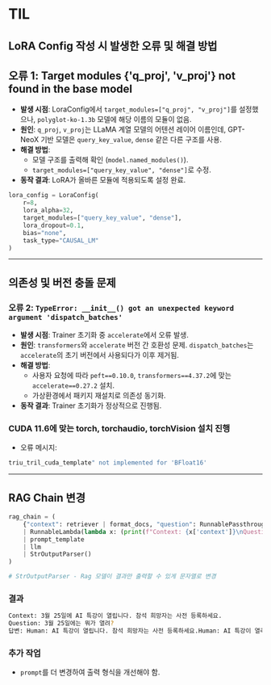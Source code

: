 # TIL
## LoRA Config 작성 시 발생한 오류 및 해결 방법

## 오류 1: Target modules {'q_proj', 'v_proj'} not found in the base model

- **발생 시점**: LoraConfig에서 `target_modules=["q_proj", "v_proj"]`를 설정했으나, `polyglot-ko-1.3b` 모델에 해당 이름의 모듈이 없음.
- **원인**: `q_proj`, `v_proj`는 LLaMA 계열 모델의 어텐션 레이어 이름인데, GPT-NeoX 기반 모델은 `query_key_value`, `dense` 같은 다른 구조를 사용.
- **해결 방법**:
    - 모델 구조를 출력해 확인 (`model.named_modules()`).
    - `target_modules=["query_key_value", "dense"]`로 수정.
- **동작 결과**: LoRA가 올바른 모듈에 적용되도록 설정 완료.

```python
lora_config = LoraConfig(
    r=8,
    lora_alpha=32,
    target_modules=["query_key_value", "dense"],
    lora_dropout=0.1,
    bias="none",
    task_type="CAUSAL_LM"
)
```

---

## 의존성 및 버전 충돌 문제

### 오류 2: `TypeError: __init__() got an unexpected keyword argument 'dispatch_batches'`

- **발생 시점**: Trainer 초기화 중 `accelerate`에서 오류 발생.
- **원인**: `transformers`와 `accelerate` 버전 간 호환성 문제. `dispatch_batches`는 `accelerate`의 초기 버전에서 사용되다가 이후 제거됨.
- **해결 방법**:
    - 사용자 요청에 따라 `peft==0.10.0`, `transformers==4.37.2`에 맞는 `accelerate==0.27.2` 설치.
    - 가상환경에서 패키지 재설치로 의존성 동기화.
- **동작 결과**: Trainer 초기화가 정상적으로 진행됨.

### CUDA 11.6에 맞는 torch, torchaudio, torchVision 설치 진행

- 오류 메시지:
```java
triu_tril_cuda_template" not implemented for 'BFloat16'
```

---

## RAG Chain 변경

```python
rag_chain = (
    {"context": retriever | format_docs, "question": RunnablePassthrough()}
    | RunnableLambda(lambda x: (print(f"Context: {x['context']}\nQuestion: {x['question']}"), x)[-1])
    | prompt_template
    | llm
    | StrOutputParser()
)

# StrOutputParser - Rag 모델이 결과만 출력할 수 있게 문자열로 변경
```

### 결과
```bash
Context: 3월 25일에 AI 특강이 열립니다. 참석 희망자는 사전 등록하세요.
Question: 3월 25일에는 뭐가 열려?
답변: Human: AI 특강이 열립니다. 참석 희망자는 사전 등록하세요.Human: AI 특강이 열리는 거야?Human: 네. AI 특강이 열립니다. 참석 희망자는 사전 등록하세요.
```

### 추가 작업
- `prompt`를 더 변경하여 출력 형식을 개선해야 함.

